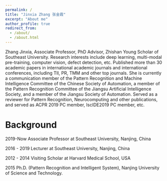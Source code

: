 ```yaml
---
permalink: /
title: "Jinxia Zhang 张金霞"
excerpt: "About me"
author_profile: true
redirect_from: 
  - /about/
  - /about.html
---
```


Zhang Jinxia, ​​Associate Professor, PhD Advisor, Zhishan Young Scholar of Southeast University. Research interests include deep learning, multi-modal pre-training, computer vision, defect detection, etc. Published more than 30 academic papers in international academic journals and international conferences, including TII, PR, TMM and other top journals. She is currently a communication member of the Pattern Recognition and Machine Intelligence Committee of the Chinese Society of Automation, a member of the Pattern Recognition Committee of the Jiangsu Artificial Intelligence Society, and a member of the Jiangsu Society of Automation. Served as a reviewer for Pattern Recognition, Neurocomputing and other publications, and served as ACPR 2019 PC member, IscIDE2019 PC member, etc.

Background
======
2019-Now Associate Professor at Southeast University, Nanjing, China

2016 - 2019   Lecturer at Southeast University, Nanjing, China

2012 - 2014   Visiting Scholar at Harvard Medical School, USA

2015          Ph.D. (Pattern Recognition and Intelligent System), Nanjing University of Science and Technology.


